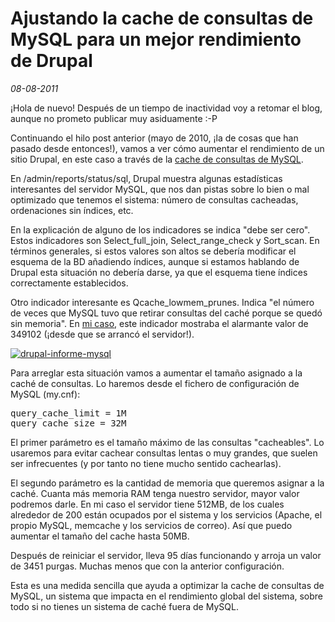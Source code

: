 Ajustando la cache de consultas de MySQL para un mejor rendimiento de Drupal
============================================================================

_08-08-2011_

¡Hola de nuevo! Después de un tiempo de inactividad voy a retomar el blog, aunque no prometo publicar muy asiduamente :-P

Continuando el hilo post anterior (mayo de 2010, ¡la de cosas que han pasado desde entonces!), vamos a ver cómo aumentar el rendimiento de un sitio Drupal, en este caso a través de la [cache de consultas de MySQL](http://dev.mysql.com/doc/refman/5.0/es/query-cache.html).

En /admin/reports/status/sql, Drupal muestra algunas estadísticas interesantes del servidor MySQL, que nos dan pistas sobre lo bien o mal optimizado que tenemos el sistema: número de consultas cacheadas, ordenaciones sin índices, etc.

En la explicación de alguno de los indicadores se indica "debe ser cero". Estos indicadores son Select_full_join, Select_range_check y Sort_scan. En términos generales, si estos valores son altos se debería modificar el esquema de la BD añadiendo índices, aunque si estamos hablando de Drupal esta situación no debería darse, ya que el esquema tiene índices correctamente establecidos.

Otro indicador interesante es Qcache_lowmem_prunes. Indica "el número de veces que MySQL tuvo que retirar consultas del caché porque se quedó sin memoria". En [mi caso](http://www.delejucartagena.es), este indicador mostraba el alarmante valor de 349102 (¡desde que se arrancó el servidor!).

[![](http://israelviana.es/wp-content/uploads/2011/08/drupal-informe-mysql1.png "drupal-informe-mysql")](http://israelviana.es/wp-content/uploads/2011/08/drupal-informe-mysql1.png)

Para arreglar esta situación vamos a aumentar el tamaño asignado a la caché de consultas. Lo haremos desde el fichero de configuración de MySQL (my.cnf):
<pre>query_cache_limit = 1M
query_cache_size = 32M</pre>
El primer parámetro es el tamaño máximo de las consultas "cacheables". Lo usaremos para evitar cachear consultas lentas o muy grandes, que suelen ser infrecuentes (y por tanto no tiene mucho sentido cachearlas).

El segundo parámetro es la cantidad de memoria que queremos asignar a la caché. Cuanta más memoria RAM tenga nuestro servidor, mayor valor podremos darle. En mi caso el servidor tiene 512MB, de los cuales alrededor de 200 están ocupados por el sistema y los servicios (Apache, el propio MySQL, memcache y los servicios de correo). Así que puedo aumentar el tamaño del cache hasta 50MB.

Después de reiniciar el servidor, lleva 95 días funcionando y arroja un valor de 3451 purgas. Muchas menos que con la anterior configuración.

Esta es una medida sencilla que ayuda a optimizar la cache de consultas de MySQL, un sistema que impacta en el rendimiento global del sistema, sobre todo si no tienes un sistema de caché fuera de MySQL.